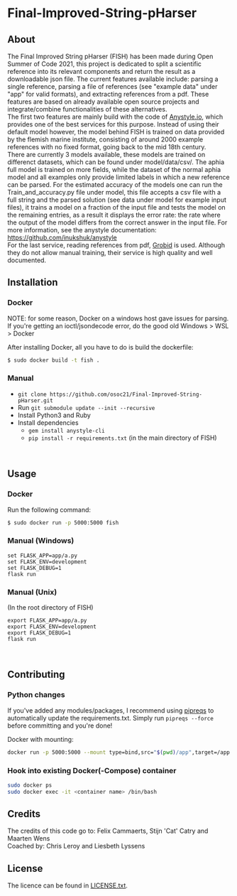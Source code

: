 ﻿# Final-Improved-String-pHarser

## About
The Final Improved String pHarser (FISH) has been made during Open Summer of Code 2021, this project is dedicated to split a scientific reference into its relevant components and return the result as a downloadable json file.
The current features available include: parsing a single reference, parsing a file of references (see "example data" under "app" for valid formats), and extracting references from a pdf.
These features are based on already available open source projects and integrate/combine functionalities of these alternatives.   
The first two features are mainly build with the code of [Anystyle.io](https://anystyle.io/), which provides one of the best services for this purpose.
Instead of using their default model however, the model behind FISH is trained on data provided by the flemish marine institute, consisting of around 2000 example
references with no fixed format, going back to the mid 18th century.   
There are currently 3 models available, these models are trained on differenct datasets, which can be found under model/data/csv/.
The aphia full model is trained on more fields, while the dataset of the normal aphia model and all examples only provide limited labels in which a new reference can be parsed.
For the estimated accuracy of the models one can run the Train_and_accuracy.py file under model, this file accepts a csv file with a full string and the parsed solution (see data under model for example input files),
it trains a model on a fraction of the input file and tests the model on the remaining entries, as a result it displays the error rate: the rate where the output of the model differs from the correct answer in the input file.
For more information, see the anystyle documentation: https://github.com/inukshuk/anystyle     
For the last service, reading references from pdf, [Grobid](https://grobid.readthedocs.io/en/latest/) is used. 
Although they do not allow manual training, their service is high quality and well documented.

## Installation

### Docker
NOTE: for some reason, Docker on a windows host gave issues for parsing. If you're getting an ioctl/jsondecode error, do the good old Windows > WSL > Docker

After installing Docker, all you have to do is build the dockerfile:
```bash
$ sudo docker build -t fish .
```

### Manual
- `git clone https://github.com/osoc21/Final-Improved-String-pHarser.git`
- Run `git submodule update --init --recursive`
- Install Python3 and Ruby
- Install dependencies
    - `gem install anystyle-cli`
    - `pip install -r requirements.txt` (in the main directory of FISH)

<br>

## Usage

### Docker
Run the following command:
```bash
$ sudo docker run -p 5000:5000 fish
```

### Manual (Windows)
```
set FLASK_APP=app/a.py
set FLASK_ENV=development
set FLASK_DEBUG=1
flask run
```

### Manual (Unix)
(In the root directory of FISH)
```
export FLASK_APP=app/a.py
export FLASK_ENV=development
export FLASK_DEBUG=1
flask run
```

<br>

## Contributing
### Python changes
If you've added any modules/packages, I recommend using [pipreqs](https://pypi.org/project/pipreqs/) to automatically update the requirements.txt. Simply run `pipreqs --force` before committing and you're done!

Docker with mounting:
```bash
docker run -p 5000:5000 --mount type=bind,src="$(pwd)/app",target=/app --mount type=bind,src="$(pwd)/model",target=/app/model --mount type=bind,src="$(pwd)/temp",target=/app/temp fish 
```

### Hook into existing Docker(-Compose) container

```bash
sudo docker ps
sudo docker exec -it <container name> /bin/bash 
```

## Credits
The credits of this code go to:
Felix Cammaerts, Stijn 'Cat' Catry and Maarten Wens   
Coached by: Chris Leroy and Liesbeth Lyssens

## License
The licence can be found in [LICENSE.txt](https://github.com/osoc21/Final-Improved-String-pHarser/blob/master/LICENSE.txt).
